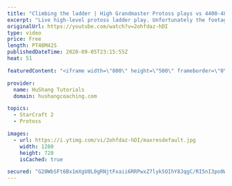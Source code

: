 ```yaml
---
title: "Climbing the ladder | High Grandmaster Protoss plays vs 4400-4800 players"
excerpt: "Live high-level protoss ladder play. Unfortunately the footage came out quite choppy at some points and I was considering just not posting today, but I will post it anyways in case a few of you want to watch still. I'm trying to figure out what the cause of the lag is and hopefully I can get some cleaner"
originalUrl: https://youtube.com/watch?v=2ohfdaz-hDI
type: video
price: Free
length: PT48M42S
publishedDateTime: 2020-09-05T23:15:55Z
heat: 51

featuredContent: "<iframe width=\"800\" height=\"500\" frameborder=\"0\" src=\"https://www.youtube.com/embed/2ohfdaz-hDI\" allow=\"accelerometer; autoplay; encrypted-media; gyroscope; picture-in-picture\" allowfullscreen></iframe>"

provider:
  name: HuShang Tutorials
  domain: hushangcoaching.com

topics:
  - StarCraft 2
  - Protoss

images:
  - url: https://i.ytimg.com/vi/2ohfdaz-hDI/maxresdefault.jpg
    width: 1280
    height: 720
    isCached: true

secured: "G20WbSFt6Bx1mXgU0L0gRNjtFxaii6RRPwxZ7lyk5OIhY8JqgC/RI5nI3po0WfZeEokaEkRfxJKkd69zd6qOwRpv7XWjpU5tV42KvG+kx/sZ/NNkobumgTQbJTzBGuOb564lWMvPL2pjks4woA3YWGcFB44zLGYRU0hDg8GsZ6OXnIutdNiGgRPh5eyiAEMUpfqgFPlQm1Ws9iNcYsWvQm1YHNcG29dSDdj3N/THR9qlf5JcnFiaKTPQJKfOU5xW70dts45xfOkNPusKSr9Bf1oltIiSHzVsvm8nxSJWMgihlKkAvv2aQlvxQwlqDLSAxidfOvztPsoEtAle9cl4k1lTgAKZ5yegEkbgQq0Rzbr/m3eYPTIIEbSlDuiuLu1/FqZ/UqutSaMQk/w6u4hEuOd8hjIWS7gA5Q7KuUvpoek=;gcySJRgk9Fbnq17QfFB2FA=="
---
```


